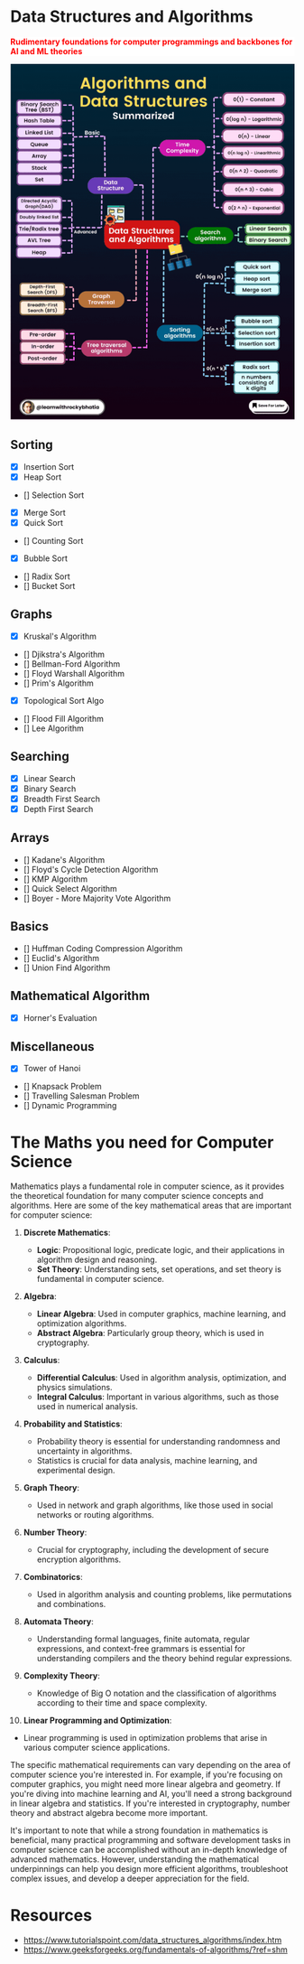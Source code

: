 # Data Structures and Algorithms
<div style="background-color: white; color: red;">
   <b>Rudimentary foundations for computer programmings and backbones for AI and ML theories </b>
</div>

![The rudimentary roadmap of Data Structures and Algorithms](roadmap.gif)

## Sorting
- [x] Insertion Sort 
- [x] Heap Sort
- [] Selection Sort
- [x] Merge Sort
- [x] Quick Sort
- [] Counting Sort
- [x] Bubble Sort
- [] Radix Sort
- [] Bucket Sort

## Graphs
- [x] Kruskal's Algorithm
- [] Djikstra's Algorithm
- [] Bellman-Ford Algorithm
- [] Floyd Warshall Algorithm
- [] Prim's Algorithm
- [x] Topological Sort Algo
- [] Flood Fill Algorithm
- [] Lee Algorithm

## Searching
- [x] Linear Search
- [x] Binary Search
- [x] Breadth First Search
- [x] Depth First Search

## Arrays
- [] Kadane's Algorithm
- [] Floyd's Cycle Detection Algorithm
- [] KMP Algorithm
- [] Quick Select Algorithm
- [] Boyer - More Majority Vote Algorithm

## Basics
- [] Huffman Coding Compression Algorithm
- [] Euclid's Algorithm
- [] Union Find Algorithm

## Mathematical Algorithm
- [x] Horner's Evaluation

## Miscellaneous
- [x] Tower of Hanoi
- [] Knapsack Problem
- [] Travelling Salesman Problem
- [] Dynamic Programming

# The Maths you need for Computer Science

Mathematics plays a fundamental role in computer science, as it provides the theoretical foundation for many computer science concepts and algorithms. Here are some of the key mathematical areas that are important for computer science:

1. **Discrete Mathematics**:
   - **Logic**: Propositional logic, predicate logic, and their applications in algorithm design and reasoning.
   - **Set Theory**: Understanding sets, set operations, and set theory is fundamental in computer science.

2. **Algebra**:
   - **Linear Algebra**: Used in computer graphics, machine learning, and optimization algorithms.
   - **Abstract Algebra**: Particularly group theory, which is used in cryptography.

3. **Calculus**:
   - **Differential Calculus**: Used in algorithm analysis, optimization, and physics simulations.
   - **Integral Calculus**: Important in various algorithms, such as those used in numerical analysis.

4. **Probability and Statistics**:
   - Probability theory is essential for understanding randomness and uncertainty in algorithms.
   - Statistics is crucial for data analysis, machine learning, and experimental design.

5. **Graph Theory**:
   - Used in network and graph algorithms, like those used in social networks or routing algorithms.
   
6. **Number Theory**:
   - Crucial for cryptography, including the development of secure encryption algorithms.

7. **Combinatorics**:
   - Used in algorithm analysis and counting problems, like permutations and combinations.

8. **Automata Theory**:
   - Understanding formal languages, finite automata, regular expressions, and context-free grammars is essential for understanding compilers and the theory behind regular expressions.

9. **Complexity Theory**:
   - Knowledge of Big O notation and the classification of algorithms according to their time and space complexity.

10. **Linear Programming and Optimization**:
   - Linear programming is used in optimization problems that arise in various computer science applications.

The specific mathematical requirements can vary depending on the area of computer science you're interested in. For example, if you're focusing on computer graphics, you might need more linear algebra and geometry. If you're diving into machine learning and AI, you'll need a strong background in linear algebra and statistics. If you're interested in cryptography, number theory and abstract algebra become more important.

It's important to note that while a strong foundation in mathematics is beneficial, many practical programming and software development tasks in computer science can be accomplished without an in-depth knowledge of advanced mathematics. However, understanding the mathematical underpinnings can help you design more efficient algorithms, troubleshoot complex issues, and develop a deeper appreciation for the field.

# Resources 
- https://www.tutorialspoint.com/data_structures_algorithms/index.htm
- https://www.geeksforgeeks.org/fundamentals-of-algorithms/?ref=shm